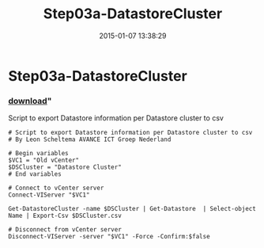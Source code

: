 ﻿---
pid:            5666
parent:         0
children:       
poster:         Leon Scheltema
title:          Step03a-DatastoreCluster
date:           2015-01-07 13:38:29
format:         posh
---

# Step03a-DatastoreCluster

### [download](5666.ps1)"

Script to export Datastore information per Datastore cluster to csv

```posh
# Script to export Datastore information per Datastore cluster to csv
# By Leon Scheltema AVANCE ICT Groep Nederland

# Begin variables
$VC1 = "Old vCenter"
$DSCluster = "Datastore Cluster"
# End variables

# Connect to vCenter server
Connect-VIServer "$VC1"

Get-DatastoreCluster -name $DSCluster | Get-Datastore  | Select-object Name | Export-Csv $DSCluster.csv

# Disconnect from vCenter server
Disconnect-VIServer -server "$VC1" -Force -Confirm:$false
```
